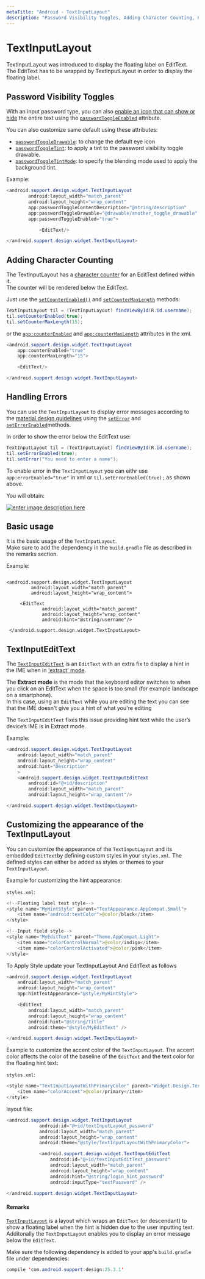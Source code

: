 ```yaml
---
metaTitle: "Android - TextInputLayout"
description: "Password Visibility Toggles, Adding Character Counting, Handling Errors, Basic usage, TextInputEditText, Customizing the appearance of the TextInputLayout"
---
```


# TextInputLayout


TextInputLayout was introduced to display the floating label on EditText. The EditText has to be wrapped by TextInputLayout in order to display the floating label.



## Password Visibility Toggles


With an input password type, you can also [enable an icon that can show or hide](https://material.google.com/components/text-fields.html#text-fields-password-input) the entire text using the [`passwordToggleEnabled`](https://developer.android.com/reference/android/support/design/widget/TextInputLayout.html#setPasswordVisibilityToggleEnabled(boolean)) attribute.

You can also customize same default using these attributes:

- [`passwordToggleDrawable`](https://developer.android.com/reference/android/support/design/widget/TextInputLayout.html#setPasswordVisibilityToggleDrawable(android.graphics.drawable.Drawable)): to change the default eye icon
- [`passwordToggleTint`](https://developer.android.com/reference/android/support/design/widget/TextInputLayout.html#setPasswordVisibilityToggleTintList(android.content.res.ColorStateList)): to apply a tint to the password visibility toggle drawable.
- [`passwordToggleTintMode`](https://developer.android.com/reference/android/support/design/widget/TextInputLayout.html#setPasswordVisibilityToggleTintMode(android.graphics.PorterDuff.Mode)): to specify the blending mode used to apply the background tint.

Example:

```java
<android.support.design.widget.TextInputLayout
        android:layout_width="match_parent"
        android:layout_height="wrap_content"
        app:passwordToggleContentDescription="@string/description"
        app:passwordToggleDrawable="@drawable/another_toggle_drawable"
        app:passwordToggleEnabled="true">

            <EditText/>

</android.support.design.widget.TextInputLayout>

```



## Adding Character Counting


The TextInputLayout has a [character counter](https://material.google.com/components/text-fields.html#text-fields-character-counter) for an EditText defined within it.<br />
The counter will be rendered below the EditText.

Just use the [`setCounterEnabled()`](https://developer.android.com/reference/android/support/design/widget/TextInputLayout.html#setCounterEnabled(boolean)) and [`setCounterMaxLength`](https://developer.android.com/reference/android/support/design/widget/TextInputLayout.html#setCounterMaxLength(int)) methods:

```java
TextInputLayout til = (TextInputLayout) findViewById(R.id.username);
til.setCounterEnabled(true);
til.setCounterMaxLength(15);

```

or the [`app:counterEnabled`](https://developer.android.com/reference/android/support/design/widget/TextInputLayout.html#attr_android.support.design:counterEnabled) and [`app:counterMaxLength`](https://developer.android.com/reference/android/support/design/widget/TextInputLayout.html#attr_android.support.design:counterMaxLength) attributes in the xml.

```java
<android.support.design.widget.TextInputLayout
    app:counterEnabled="true"
    app:counterMaxLength="15">

    <EditText/>

</android.support.design.widget.TextInputLayout>

```



## Handling Errors


You can use the `TextInputLayout` to display error messages according to the [material design guidelines](https://material.google.com/patterns/errors.html#errors-user-input-errors) using the [`setError`](https://developer.android.com/reference/android/support/design/widget/TextInputLayout.html#setError(java.lang.CharSequence)) and [`setErrorEnabled`](https://developer.android.com/reference/android/support/design/widget/TextInputLayout.html#setErrorEnabled(boolean))methods.

In order to show the error below the EditText use:

```java
TextInputLayout til = (TextInputLayout) findViewById(R.id.username);
til.setErrorEnabled(true);
til.setError("You need to enter a name");

```

To enable error in the `TextInputLayout` you can eithr use  `app:errorEnabled="true"` in xml or `til.setErrorEnabled(true);` as shown above.

You will obtain:

[<img src="https://i.stack.imgur.com/kbuWP.png" alt="enter image description here" />](https://i.stack.imgur.com/kbuWP.png)



## Basic usage


It is the basic usage of the `TextInputLayout`.<br />
Make sure to add the dependency in the `build.gradle` file as described in the remarks section.

Example:

```

<android.support.design.widget.TextInputLayout
         android:layout_width="match_parent"
         android:layout_height="wrap_content">

     <EditText
             android:layout_width="match_parent"
             android:layout_height="wrap_content"
             android:hint="@string/username"/>
 
 </android.support.design.widget.TextInputLayout>

```



## TextInputEditText


The [`TextInputEditText`](https://developer.android.com/reference/android/support/design/widget/TextInputEditText.html) is an `EditText` with an extra fix to display a hint in the IME when in ['extract' mode](http://developer.android.com/reference/android/inputmethodservice/InputMethodService.html#FullscreenMode).

The **Extract mode** is the mode that the keyboard editor switches to when you click on an EditText when the space is too small (for example landscape on a smartphone).<br />
In this case, using an `EditText` while you are editing the text you can see that the IME doesn't give you a hint of what you're editing

The `TextInputEditText` fixes this issue providing hint text while the user’s device’s IME is in Extract mode.

Example:

```java
<android.support.design.widget.TextInputLayout
    android:layout_width="match_parent"
    android:layout_height="wrap_content"
    android:hint="Description"
    >
    <android.support.design.widget.TextInputEditText
        android:id="@+id/description"
        android:layout_width="match_parent"
        android:layout_height="wrap_content"/>

</android.support.design.widget.TextInputLayout>

```



## Customizing the appearance of the TextInputLayout


You can customize the appearance of the `TextInputLayout` and its embedded `EditText`by defining custom styles in your `styles.xml`. The defined styles can either be added as styles or themes to your `TextInputLayout`.

Example for customizing the hint appearance:

`styles.xml`:

```java
<!--Floating label text style-->  
<style name="MyHintStyle" parent="TextAppearance.AppCompat.Small">  
    <item name="android:textColor">@color/black</item>
</style>

<!--Input field style-->  
<style name="MyEditText" parent="Theme.AppCompat.Light">  
    <item name="colorControlNormal">@color/indigo</item>
    <item name="colorControlActivated">@color/pink</item>
</style>  

```

To Apply Style update your TextInputLayout And EditText as follows

```java
<android.support.design.widget.TextInputLayout  
    android:layout_width="match_parent"
    android:layout_height="wrap_content"
    app:hintTextAppearance="@style/MyHintStyle">

    <EditText
        android:layout_width="match_parent"
        android:layout_height="wrap_content"
        android:hint="@string/Title"
        android:theme="@style/MyEditText" />

</android.support.design.widget.TextInputLayout>  

```

Example to customize the accent color of the `TextInputLayout`. The accent color affects the color of the baseline of the `EditText` and the text color for the floating hint text:

`styles.xml`:

```java
<style name="TextInputLayoutWithPrimaryColor" parent="Widget.Design.TextInputLayout">
    <item name="colorAccent">@color/primary</item>
</style> 

```

layout file:

```java
<android.support.design.widget.TextInputLayout
            android:id="@+id/textInputLayout_password"
            android:layout_width="match_parent"
            android:layout_height="wrap_content"
            android:theme="@style/TextInputLayoutWithPrimaryColor">

            <android.support.design.widget.TextInputEditText
                android:id="@+id/textInputEditText_password"
                android:layout_width="match_parent"
                android:layout_height="wrap_content"
                android:hint="@string/login_hint_password"
                android:inputType="textPassword" />

</android.support.design.widget.TextInputLayout>

```



#### Remarks


[`TextInputLayout`](https://developer.android.com/reference/android/support/design/widget/TextInputLayout.html) is a layout which wraps an `EditText` (or descendant) to show a floating label when the hint is hidden due to the user inputting text. Additonally the `TextInputLayout` enables you to display an error message below the `EditText`.

Make sure the following dependency is added to your app's `build.gradle` file under dependencies:

```java
compile 'com.android.support:design:25.3.1'

```

